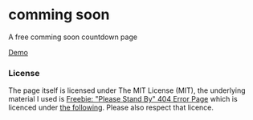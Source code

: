 # comming soon
A free comming soon countdown page

[Demo](http://demo.marcoherremans.com/comming-soon/)

<h3>License</h3>

The page itself is licensed under The MIT License (MIT), the underlying material I used is [Freebie: "Please Stand By" 404 Error Page](https://www.behance.net/gallery/32576001/Freebie-Please-Stand-By-404-Error-Page) which is licenced under [the following](http://creativecommons.org/licenses/by/4.0/deed). Please also respect that licence.
